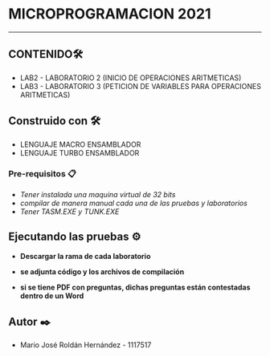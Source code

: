 # MICROPROGRAMACION 2021

-----------------------------

## CONTENIDO🛠️

- LAB2 - LABORATORIO 2 (INICIO DE OPERACIONES ARITMETICAS)
- LAB3 -  LABORATORIO 3 (PETICION DE VARIABLES PARA OPERACIONES ARITMETICAS)

## Construido con 🛠️

- LENGUAJE MACRO ENSAMBLADOR
- LENGUAJE TURBO ENSAMBLADOR

### Pre-requisitos 📋

- *Tener instalada una maquina virtual de 32 bits*
- *compilar de manera manual cada una de las pruebas y laboratorios*
- *Tener TASM.EXE y TUNK.EXE*

## Ejecutando las pruebas ⚙️

- **Descargar la rama de cada laboratorio**

- **se adjunta código y los archivos de compilación**

- **si se tiene PDF con preguntas, dichas preguntas están contestadas dentro de un Word**

  

## Autor ✒️

- Mario José Roldán Hernández - 1117517

